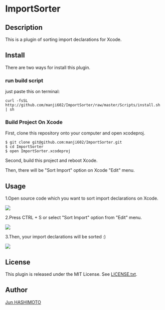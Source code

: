 ImportSorter
====

## Description

This is a plugin of sorting import declarations for Xcode.

## Install

There are two ways for install this plugin.

### run build script

just paste this on terminal:

```
curl -fsSL http://github.com/manji602/ImportSorter/raw/master/Scripts/install.sh | sh
```

### Build Project On Xcode

First, clone this repository onto your computer and open xcodeproj.

```
$ git clone git@github.com:manji602/ImportSorter.git
$ cd ImportSorter
$ open ImportSorter.xcodeproj
```

Second, build this project and reboot Xcode.

Then, there will be "Sort Import" option on Xcode "Edit" menu.

## Usage

1.Open source code which you want to sort import declarations on Xcode.

![](https://raw.githubusercontent.com/manji602/ImportSorter/master/Images/usage_figure001.png)

2.Press CTRL + S or select "Sort Import" option from "Edit" menu.

![](https://raw.githubusercontent.com/manji602/ImportSorter/master/Images/usage_figure002.png)

3.Then, your import declarations will be sorted :)

![](https://raw.githubusercontent.com/manji602/ImportSorter/master/Images/usage_figure003.png)

## License

This plugin is released under the MIT License. See [LICENSE.txt](http://github.com/manji602/ImportSorter/raw/master/LICENSE.txt).

## Author

[Jun HASHIMOTO](http://github.com/manji602)
